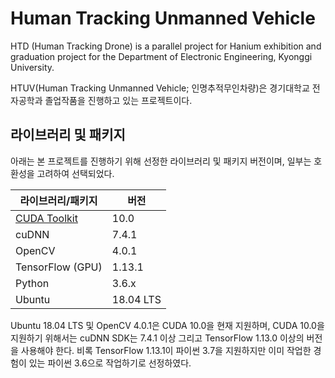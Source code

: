 # Human Tracking Unmanned Vehicle
HTD (Human Tracking Drone) is a parallel project for Hanium exhibition and graduation project for the Department of Electronic Engineering, Kyonggi University.

HTUV(Human Tracking Unmanned Vehicle; 인명추적무인차량)은 경기대학교 전자공학과 졸업작품을 진행하고 있는 프로젝트이다.

## 라이브러리 및 패키지

아래는 본 프로젝트를 진행하기 위해 선정한 라이브러리 및 패키지 버전이며, 일부는 호환성을 고려하여 선택되었다.

| 라이브러리/패키지 | 버전      |
| ----------------- | --------- |
| [CUDA Toolkit](https://github.com/moonyeol/HumanTrackingDrone/wiki/(Gihwan)-Library-Installation#%EB%9D%BC%EC%9D%B4%EB%B8%8C%EB%9F%AC%EB%A6%AC-cuda-100)              | 10.0      |
| cuDNN             | 7.4.1     |
| OpenCV            | 4.0.1     |
| TensorFlow (GPU)  | 1.13.1    |
| Python            | 3.6.x     |
| Ubuntu            | 18.04 LTS |

Ubuntu 18.04 LTS 및 OpenCV 4.0.1은 CUDA 10.0을 현재 지원하며, CUDA 10.0을 지원하기 위해서는 cuDNN SDK는 7.4.1 이상 그리고 TensorFlow 1.13.0 이상의 버전을 사용해야 한다. 비록 TensorFlow 1.13.1이 파이썬 3.7을 지원하지만 이미 작업한 경험이 있는 파이썬 3.6으로 작업하기로 선정하였다.

